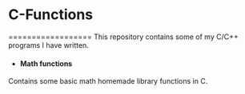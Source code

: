 # C-Functions
==================
This repository contains some of my C/C++ programs I have written.

* <h4> Math functions</h4>
 Contains some basic math homemade library functions in C.
